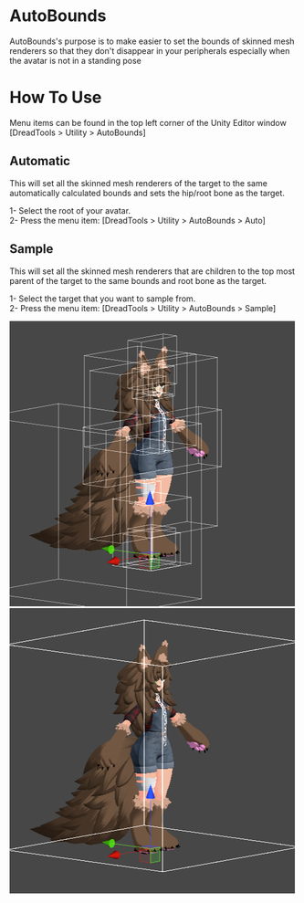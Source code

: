 # AutoBounds
AutoBounds's purpose is to make easier to set the bounds of skinned mesh renderers so that they don't disappear in your peripherals especially when the avatar is not in a standing pose

# How To Use
Menu items can be found in the top left corner of the Unity Editor window
[DreadTools > Utility > AutoBounds]

## Automatic
This will set all the skinned mesh renderers of the target to the same automatically calculated bounds and sets the hip/root bone as the target. 

1- Select the root of your avatar.  
2- Press the menu item: [DreadTools > Utility > AutoBounds > Auto]

## Sample
This will set all the skinned mesh renderers that are children to the top most parent of the target to the same bounds and root bone as the target.

1- Select the target that you want to sample from.  
2- Press the menu item: [DreadTools > Utility > AutoBounds > Sample]

[<img src="https://raw.githubusercontent.com/Dreadrith/AutoBounds/main/_media/Before.png">]() [<img src="https://raw.githubusercontent.com/Dreadrith/AutoBounds/main/_media/After.png">]()
